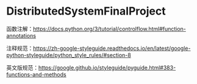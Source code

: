 # DistributedSystemFinalProject

函数注解：https://docs.python.org/3/tutorial/controlflow.html#function-annotations

注释规范：https://zh-google-styleguide.readthedocs.io/en/latest/google-python-styleguide/python_style_rules/#section-8

英文版规范：https://google.github.io/styleguide/pyguide.html#383-functions-and-methods
